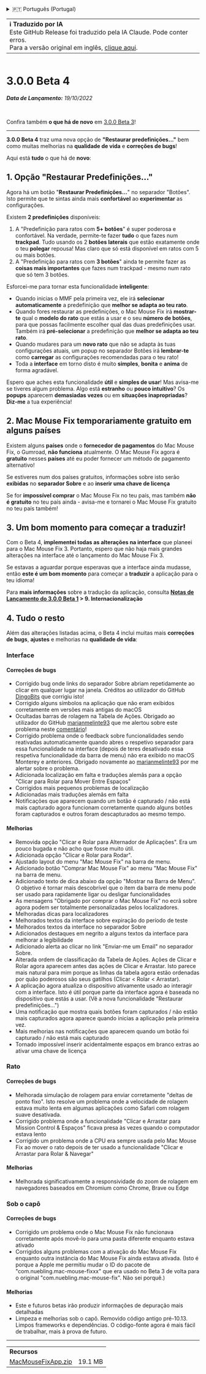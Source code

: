 <details>
<summary>🇵🇹 Português (Portugal)</summary>

[🇬🇧 English (GitHub)](https://github.com/noah-nuebling/mac-mouse-fix/releases/tag/3.0.0-Beta-4)\
[🇦🇩 Català](https://redirect.macmousefix.com/?target=mmf-release&tag=3.0.0-Beta-4&locale=ca)\
[🇩🇪 Deutsch](https://redirect.macmousefix.com/?target=mmf-release&tag=3.0.0-Beta-4&locale=de)\
[🇪🇸 Español](https://redirect.macmousefix.com/?target=mmf-release&tag=3.0.0-Beta-4&locale=es)\
[🇫🇷 Français](https://redirect.macmousefix.com/?target=mmf-release&tag=3.0.0-Beta-4&locale=fr)\
[🇮🇩 Indonesia](https://redirect.macmousefix.com/?target=mmf-release&tag=3.0.0-Beta-4&locale=id)\
[🇮🇹 Italiano](https://redirect.macmousefix.com/?target=mmf-release&tag=3.0.0-Beta-4&locale=it)\
[🇭🇺 Magyar](https://redirect.macmousefix.com/?target=mmf-release&tag=3.0.0-Beta-4&locale=hu)\
[🇳🇱 Nederlands](https://redirect.macmousefix.com/?target=mmf-release&tag=3.0.0-Beta-4&locale=nl)\
[🇵🇱 Polski](https://redirect.macmousefix.com/?target=mmf-release&tag=3.0.0-Beta-4&locale=pl)\
[🇧🇷 Português (Brasil)](https://redirect.macmousefix.com/?target=mmf-release&tag=3.0.0-Beta-4&locale=pt-BR)\
**🇵🇹 Português (Portugal)**\
[🇷🇴 Română](https://redirect.macmousefix.com/?target=mmf-release&tag=3.0.0-Beta-4&locale=ro)\
[🇸🇪 Svenska](https://redirect.macmousefix.com/?target=mmf-release&tag=3.0.0-Beta-4&locale=sv)\
[🇻🇳 Tiếng Việt](https://redirect.macmousefix.com/?target=mmf-release&tag=3.0.0-Beta-4&locale=vi)\
[🇹🇷 Türkçe](https://redirect.macmousefix.com/?target=mmf-release&tag=3.0.0-Beta-4&locale=tr)\
[🇨🇿 Čeština](https://redirect.macmousefix.com/?target=mmf-release&tag=3.0.0-Beta-4&locale=cs)\
[🇬🇷 Ελληνικά](https://redirect.macmousefix.com/?target=mmf-release&tag=3.0.0-Beta-4&locale=el)\
[🇷🇺 Русский](https://redirect.macmousefix.com/?target=mmf-release&tag=3.0.0-Beta-4&locale=ru)\
[🇺🇦 Українська](https://redirect.macmousefix.com/?target=mmf-release&tag=3.0.0-Beta-4&locale=uk)\
[🇮🇱 עברית](https://redirect.macmousefix.com/?target=mmf-release&tag=3.0.0-Beta-4&locale=he)\
[🇸🇦 العربية](https://redirect.macmousefix.com/?target=mmf-release&tag=3.0.0-Beta-4&locale=ar)\
[🇮🇳 हिन्दी](https://redirect.macmousefix.com/?target=mmf-release&tag=3.0.0-Beta-4&locale=hi)\
[🇹🇭 ไทย](https://redirect.macmousefix.com/?target=mmf-release&tag=3.0.0-Beta-4&locale=th)\
[🇨🇳 中文 (简体)](https://redirect.macmousefix.com/?target=mmf-release&tag=3.0.0-Beta-4&locale=zh-Hans)\
[🇨🇳 中文 (繁體)](https://redirect.macmousefix.com/?target=mmf-release&tag=3.0.0-Beta-4&locale=zh-Hant)\
[🇭🇰 中文（香港)](https://redirect.macmousefix.com/?target=mmf-release&tag=3.0.0-Beta-4&locale=zh-HK)\
[🇯🇵 日本語](https://redirect.macmousefix.com/?target=mmf-release&tag=3.0.0-Beta-4&locale=ja)\
[🇰🇷 한국어](https://redirect.macmousefix.com/?target=mmf-release&tag=3.0.0-Beta-4&locale=ko)\
[Help translate Mac Mouse Fix to different languages!](https://github.com/noah-nuebling/mac-mouse-fix/discussions/731)
</details>
<table align=><td>
<b>ℹ️ Traduzido por IA</b><br>
Este GitHub Release foi traduzido pela IA Claude. Pode conter erros.<br>
Para a versão original em inglês, <a href="https://github.com/noah-nuebling/mac-mouse-fix/releases/tag/3.0.0-Beta-4">clique aqui</a>.
</td></table>

<table></table>

# 3.0.0 Beta 4
***Data de Lançamento:** 19/10/2022*

<br>

Confira também **o que há de novo** em [3.0.0 Beta 3](https://redirect.macmousefix.com/?target=mmf-release&tag=3.0.0-Beta-3&locale=pt-PT)!

---

**3.0.0 Beta 4** traz uma nova opção de **"Restaurar predefinições..."** bem como muitas melhorias na **qualidade de vida** e **correções de bugs**!

Aqui está **tudo** o que há de **novo**:

## 1. Opção "Restaurar Predefinições..."

Agora há um botão "**Restaurar Predefinições...**" no separador "Botões". 
Isto permite que te sintas ainda mais **confortável** ao **experimentar** as configurações.

Existem **2 predefinições** disponíveis:

1. A "Predefinição para ratos com **5+ botões**" é super poderosa e confortável. Na verdade, permite-te fazer **tudo** o que fazes num **trackpad**. Tudo usando os 2 **botões laterais** que estão exatamente onde o teu **polegar** repousa! Mas claro que só está disponível em ratos com 5 ou mais botões.
2. A "Predefinição para ratos com **3 botões**" ainda te permite fazer as **coisas mais importantes** que fazes num trackpad - mesmo num rato que só tem 3 botões.

Esforcei-me para tornar esta funcionalidade **inteligente**:

- Quando inicias o MMF pela primeira vez, ele irá **selecionar automaticamente** a predefinição que **melhor se adapta ao teu rato**.
- Quando fores restaurar as predefinições, o Mac Mouse Fix irá **mostrar-te** qual o **modelo do rato** que estás a usar e o seu **número de botões**, para que possas facilmente escolher qual das duas predefinições usar. Também irá **pré-selecionar** a predefinição que **melhor se adapta ao teu rato**.
- Quando mudares para um **novo rato** que não se adapta às tuas configurações atuais, um popup no separador Botões irá **lembrar-te** como **carregar** as configurações recomendadas para o teu rato!
- Toda a **interface** em torno disto é muito **simples**, **bonita** e **anima** de forma agradável.

Espero que aches esta funcionalidade **útil** e **simples de usar**! Mas avisa-me se tiveres algum problema.
Algo está **estranho** ou **pouco intuitivo**? Os **popups** aparecem **demasiadas vezes** ou em **situações inapropriadas**? **Diz-me** a tua experiência!

## 2. Mac Mouse Fix temporariamente gratuito em alguns países

Existem alguns **países** onde o **fornecedor de pagamentos** do Mac Mouse Fix, o Gumroad, **não funciona** atualmente.
O Mac Mouse Fix agora é **gratuito** nesses **países** até eu poder fornecer um método de pagamento alternativo!

Se estiveres num dos países gratuitos, informações sobre isto serão **exibidas** no **separador Sobre** e ao **inserir uma chave de licença**

Se for **impossível comprar** o Mac Mouse Fix no teu país, mas também **não é gratuito** no teu país ainda - avisa-me e tornarei o Mac Mouse Fix gratuito no teu país também!

## 3. Um bom momento para começar a traduzir!

Com o Beta 4, **implementei todas as alterações na interface** que planeei para o Mac Mouse Fix 3. Portanto, espero que não haja mais grandes alterações na interface até o lançamento do Mac Mouse Fix 3.

Se estavas a aguardar porque esperavas que a interface ainda mudasse, então **este é um bom momento** para começar a **traduzir** a aplicação para o teu idioma!

Para **mais informações** sobre a tradução da aplicação, consulta **[Notas de Lançamento do 3.0.0 Beta 1](https://redirect.macmousefix.com/?target=mmf-release&tag=3.0.0-Beta-1.1&locale=pt-PT) > 9. Internacionalização**

## 4. Tudo o resto

Além das alterações listadas acima, o Beta 4 inclui muitas mais **correções de bugs**, **ajustes** e melhorias na **qualidade de vida**:

### Interface

#### Correções de bugs

- Corrigido bug onde links do separador Sobre abriam repetidamente ao clicar em qualquer lugar na janela. Créditos ao utilizador do GitHub [DingoBits](https://github.com/DingoBits) que corrigiu isto!
- Corrigido alguns símbolos na aplicação que não eram exibidos corretamente em versões mais antigas do macOS
- Ocultadas barras de rolagem na Tabela de Ações. Obrigado ao utilizador do GitHub [marianmelinte93](https://github.com/marianmelinte93) que me alertou sobre este problema neste [comentário](https://github.com/noah-nuebling/mac-mouse-fix/discussions/366#discussioncomment-3728994)!
- Corrigido problema onde o feedback sobre funcionalidades sendo reativadas automaticamente quando abres o respetivo separador para essa funcionalidade na interface (depois de teres desativado essa respetiva funcionalidade da barra de menu) não era exibido no macOS Monterey e anteriores. Obrigado novamente ao [marianmelinte93](https://github.com/marianmelinte93) por me alertar sobre o problema.
- Adicionada localização em falta e traduções alemãs para a opção "Clicar para Rolar para Mover Entre Espaços"
- Corrigidos mais pequenos problemas de localização
- Adicionadas mais traduções alemãs em falta
- Notificações que aparecem quando um botão é capturado / não está mais capturado agora funcionam corretamente quando alguns botões foram capturados e outros foram descapturados ao mesmo tempo.

#### Melhorias

- Removida opção "Clicar e Rolar para Alternador de Aplicações". Era um pouco bugada e não acho que fosse muito útil.
- Adicionada opção "Clicar e Rolar para Rodar".
- Ajustado layout do menu "Mac Mouse Fix" na barra de menu.
- Adicionado botão "Comprar Mac Mouse Fix" ao menu "Mac Mouse Fix" na barra de menu.
- Adicionado texto de dica abaixo da opção "Mostrar na Barra de Menu". O objetivo é tornar mais descobrível que o item da barra de menu pode ser usado para rapidamente ligar ou desligar funcionalidades
- As mensagens "Obrigado por comprar o Mac Mouse Fix" no ecrã sobre agora podem ser totalmente personalizadas pelos localizadores.
- Melhoradas dicas para localizadores
- Melhorados textos da interface sobre expiração do período de teste
- Melhorados textos da interface no separador Sobre
- Adicionados destaques em negrito a alguns textos da interface para melhorar a legibilidade
- Adicionado alerta ao clicar no link "Enviar-me um Email" no separador Sobre.
- Alterada ordem de classificação da Tabela de Ações. Ações de Clicar e Rolar agora aparecem antes das ações de Clicar e Arrastar. Isto parece mais natural para mim porque as linhas da tabela agora estão ordenadas por quão poderosos são seus gatilhos (Clicar < Rolar < Arrastar).
- A aplicação agora atualiza o dispositivo ativamente usado ao interagir com a interface. Isto é útil porque parte da interface agora é baseada no dispositivo que estás a usar. (Vê a nova funcionalidade "Restaurar predefinições...")
- Uma notificação que mostra quais botões foram capturados / não estão mais capturados agora aparece quando inicias a aplicação pela primeira vez.
- Mais melhorias nas notificações que aparecem quando um botão foi capturado / não está mais capturado
- Tornado impossível inserir acidentalmente espaços em branco extras ao ativar uma chave de licença

### Rato

#### Correções de bugs

- Melhorada simulação de rolagem para enviar corretamente "deltas de ponto fixo". Isto resolve um problema onde a velocidade de rolagem estava muito lenta em algumas aplicações como Safari com rolagem suave desativada.
- Corrigido problema onde a funcionalidade "Clicar e Arrastar para Mission Control & Espaços" ficava presa às vezes quando o computador estava lento
- Corrigido um problema onde a CPU era sempre usada pelo Mac Mouse Fix ao mover o rato depois de ter usado a funcionalidade "Clicar e Arrastar para Rolar & Navegar"

#### Melhorias

- Melhorada significativamente a responsividade do zoom de rolagem em navegadores baseados em Chromium como Chrome, Brave ou Edge

### Sob o capô

#### Correções de bugs

- Corrigido um problema onde o Mac Mouse Fix não funcionava corretamente após movê-lo para uma pasta diferente enquanto estava ativado
- Corrigidos alguns problemas com a ativação do Mac Mouse Fix enquanto outra instância do Mac Mouse Fix ainda estava ativada. (Isto é porque a Apple me permitiu mudar o ID do pacote de "com.nuebling.mac-mouse-fixxx" que era usado no Beta 3 de volta para o original "com.nuebling.mac-mouse-fix". Não sei porquê.)

#### Melhorias

- Este e futuros betas irão produzir informações de depuração mais detalhadas
- Limpeza e melhorias sob o capô. Removido código antigo pré-10.13. Limpos frameworks e dependências. O código-fonte agora é mais fácil de trabalhar, mais à prova de futuro.

---

<table align="start">
<tr>
    <td colspan=2>
        <b>Recursos</b>
    </td>
</tr>
<tr>
    <td><a href="https://github.com/noah-nuebling/mac-mouse-fix/releases/download/3.0.0-Beta-4/MacMouseFixApp.zip">MacMouseFixApp.zip</a></td>
    <td>19.1 MB</td>
</tr>
</table>